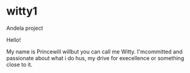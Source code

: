 # witty1
Andela project


Hello!

My name is Princewill willbut you can call me Witty.
I'mcommitted and passionate about what i do hus, my drive for execellence or something close to it.
